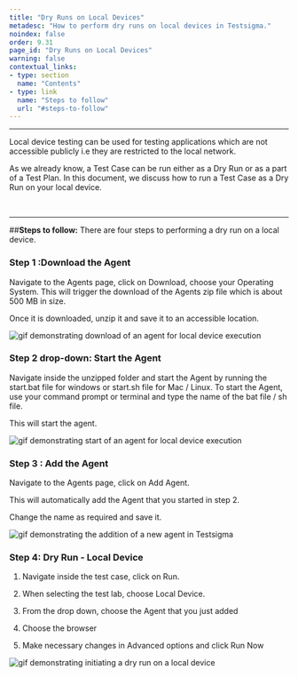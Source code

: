 ```yaml
---
title: "Dry Runs on Local Devices"
metadesc: "How to perform dry runs on local devices in Testsigma."
noindex: false
order: 9.31
page_id: "Dry Runs on Local Devices"
warning: false
contextual_links:
- type: section
  name: "Contents" 
- type: link
  name: "Steps to follow"
  url: "#steps-to-follow"
---
```


---


Local device testing can be used for testing applications which are not accessible publicly i.e they are restricted to the local network.

As we already know, a Test Case can be run either as a Dry Run or as a part of a Test Plan. In this document, we discuss how to run a Test Case as a Dry Run on your local device.

&emsp;

---
##**Steps to follow:**
There are four steps to performing a dry run on a local device.

### Step 1 :Download the Agent
Navigate to the Agents page, click on Download, choose your Operating System. This will trigger the download of the Agents zip file which is about 500 MB in size.

Once it is downloaded, unzip it and save it to an accessible location.

![gif demonstrating download of an agent for local device execution ](https://docs.testsigma.com/images/dry-runs-on-local-devices/downloadaget.gif)


### Step 2 drop-down: Start the Agent
Navigate inside the unzipped folder and start the Agent by running the start.bat file for windows or start.sh file for Mac / Linux. To start the Agent, use your command prompt or terminal and type the name of the bat file / sh file.

This will start the agent.

![gif demonstrating start of an agent for local device execution](https://docs.testsigma.com/images/dry-runs-on-local-devices/agentstart.gif)


### Step 3 : Add the Agent

Navigate to the Agents page, click on Add Agent.

This will automatically add the Agent that you started in step 2. 

Change the name as required and save it.

![gif demonstrating the addition of a new agent in Testsigma](https://docs.testsigma.com/images/dry-runs-on-local-devices/addagent.gif)



### Step 4: Dry Run - Local Device

1. Navigate inside the test case, click on Run.
   
2. When selecting the test lab, choose Local Device.
   
3. From the drop down, choose the Agent that you just added
   
4. Choose the browser
   
5. Make necessary changes in Advanced options and click Run Now


![gif demonstrating initiating a dry run on a local device](https://docs.testsigma.com/images/dry-runs-on-local-devices/gif-dry-run-on-local-devie.gif)
